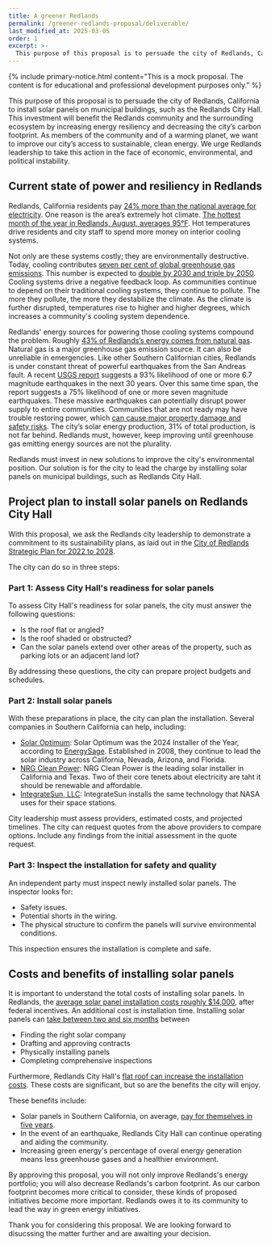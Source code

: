 ```yaml
---
title: A greener Redlands
permalink: /greener-redlands-proposal/deliverable/
last_modified_at: 2025-03-05
order: 1
excerpt: >-
  This purpose of this proposal is to persuade the city of Redlands, California to install solar panels on municipal buildings, such as the Redlands City Hall. This investment will benefit  the Redlands community and the surrounding ecosystem by increasing energy resiliency and decreasing the city’s carbon footprint. As members of the community and of a warming planet, we want to improve our city’s access to sustainable, clean energy. We urge Redlands leadership to take this action in the face of economic, environmental, and political instability.
---
```


{% include primary-notice.html content="This is a mock proposal. The content is for educational and professional development purposes only." %}

This purpose of this proposal is to persuade the city of Redlands, California to install solar panels on municipal buildings, such as the Redlands City Hall. This investment will benefit  the Redlands community and the surrounding ecosystem by increasing energy resiliency and decreasing the city’s carbon footprint. As members of the community and of a warming planet, we want to improve our city’s access to sustainable, clean energy. We urge Redlands leadership to take this action in the face of economic, environmental, and political instability.

## Current state of power and resiliency in Redlands

Redlands, California residents pay [24% more than the national average for electricity](https://www.energysage.com/local-data/electricity-cost/ca/san-bernardino-county/redlands/). One reason is the area’s extremely hot climate. [The hottest month of the year in Redlands, August, averages 95°F](https://weatherspark.com/y/1965/Average-Weather-in-Redlands-California-United-States-Year-Round). Hot temperatures drive residents and city staff to spend more money on interior cooling systems.

Not only are these systems costly; they are environmentally destructive. Today, cooling contributes [seven per cent of global greenhouse gas emissions](https://www.unep.org/news-and-stories/story/air-conditioners-fuel-climate-crisis-can-nature-help). This number is expected to [double by 2030 and triple by 2050](https://www.iea.org/energy-system/buildings/space-cooling). Cooling systems drive a negative feedback loop. As communities continue to depend on their traditional cooling systems, they continue to pollute. The more they pollute, the more they destabilize the climate. As the climate is further disrupted, temperatures rise to higher and higher degrees, which increases a community's cooling system dependence.

Redlands' energy sources for powering those cooling systems compound the problem. Roughly [43% of Redlands’s energy comes from natural gas](https://wattbuy.com/en/electricity-rates/california/redlands/). Natural gas is a major greenhouse gas emission source. It can also be unreliable in emergencies. Like other Southern Californian cities, Redlands is under constant threat of powerful earthquakes from the San Andreas fault. A recent [USGS report](https://pubs.usgs.gov/fs/2015/3009/pdf/fs2015-3009.pdf) suggests a 93% likelihood of one or more 6.7 magnitude earthquakes in the next 30 years. Over this same time span, the report suggests a 75% likelihood of one or more seven magnitude earthquakes. These massive earthquakes can potentially disrupt power supply to entire communities. Communities that are not ready may have trouble restoring power, which [can cause major property damage and safety risks](https://www.poweroad.com/knowledges/how-to-get-reliable-power-supply-when-power-outages-occur-in-earthquakes/). The city’s solar energy production, 31% of total production, is not far behind. Redlands must, however, keep improving until greenhouse gas emitting energy sources are not the plurality.

Redlands must invest in new solutions to improve the city's environmental position. Our solution is for the city to lead the charge by installing solar panels on municipal buildings, such as Redlands City Hall.

## Project plan to install solar panels on Redlands City Hall

With this proposal, we ask the Redlands city leadership to demonstrate a commitment to its sustainability plans, as laid out in the [City of Redlands Strategic Plan for 2022 to 2028](https://www.cityofredlands.org/sites/main/files/file-attachments/redlandsstrategicplan_final.pdf?1651172526).

The city can do so in three steps:

### Part 1: Assess City Hall's readiness for solar panels

To assess City Hall's readiness for solar panels, the city must answer the following questions:

* Is the roof flat or angled?
* Is the roof shaded or obstructed?
* Can the solar panels extend over other areas of the property, such as parking lots or an adjacent land lot?

By addressing these questions, the city can prepare project budgets and schedules.

### Part 2: Install solar panels

With these preparations in place, the city can plan the installation. Several companies in Southern California can help, including:

* [Solar Optimum](https://www.energysage.com/supplier/21398/solar-optimum/): Solar Optimum was the 2024 Installer of the Year, according to [EnergySage](https://www.energysage.com/). Established in 2008, they continue to lead the solar industry across California, Nevada, Arizona, and Florida.
* [NRG Clean Power](https://www.energysage.com/supplier/20701/nrg-clean-power/): NRG Clean Power is the leading solar installer in California and Texas. Two of their core tenets about electricity are taht it should be renewable and affordable.
* [IntegrateSun, LLC](https://www.energysage.com/supplier/26285/integratesun-llc/): IntegrateSun installs the same technology that NASA uses for their space stations.

City leadership must assess providers, estimated costs, and projected timelines. The city can request quotes from the above providers to compare options. Include any findings from the initial assessment in the quote request.

### Part 3: Inspect the installation for safety and quality

An independent party must inspect newly installed solar panels. The inspector looks for:

* Safety issues.
* Potential shorts in the wiring.
* The physical structure to confirm the panels will survive environmental conditions.

This inspection ensures the installation is complete and safe.

## Costs and benefits of installing solar panels

It is important to understand the total costs of installing solar panels. In Redlands, the [average solar panel installation costs roughly $14,000](https://wattbuy.com/en/solar/california/redlands/), after federal incentives. An additional cost is installation time. Installing solar panels can [take between two and six months](https://www.solarreviews.com/blog/solar-panel-installation-process) between

* Finding the right solar company
* Drafting and approving contracts
* Physically installing panels
* Completing comprehensive inspections

Furthermore, Redlands City Hall's [flat roof can increase the installation costs](https://www.energysage.com/solar/installing-solar-panels-on-different-roof-types/solar-flat-roofs-top-3-things-need-know/). These costs are significant, but so are the benefits the city will enjoy.

These benefits include:

* Solar panels in Southern California, on average, [pay for themselves in five years](https://wattbuy.com/en/solar/california/redlands/).
* In the event of an earthquake, Redlands City Hall can continue operating and aiding the community.
* Increasing green energy's percentage of overal energy generation means less greenhouse gases and a healthier environment.

By approving this proposal, you will not only improve Redlands's energy portfolio; you will also decrease Redlands's carbon footprint. As our carbon footprint becomes more critical to consider, these kinds of proposed initiatives become more important. Redlands owes it to its community to lead the way in green energy initiatives.

Thank you for considering this proposal. We are looking forward to disucssing the matter further and are awaiting your decision.

